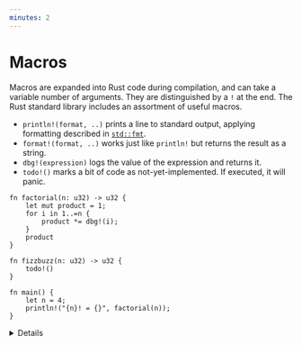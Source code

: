 ```yaml
---
minutes: 2
---
```


# Macros

Macros are expanded into Rust code during compilation, and can take a variable
number of arguments. They are distinguished by a `!` at the end. The Rust
standard library includes an assortment of useful macros.

- `println!(format, ..)` prints a line to standard output, applying formatting
  described in [`std::fmt`](https://doc.rust-lang.org/std/fmt/index.html).
- `format!(format, ..)` works just like `println!` but returns the result as a
  string.
- `dbg!(expression)` logs the value of the expression and returns it.
- `todo!()` marks a bit of code as not-yet-implemented. If executed, it will
  panic.

```rust,editable
fn factorial(n: u32) -> u32 {
    let mut product = 1;
    for i in 1..=n {
        product *= dbg!(i);
    }
    product
}

fn fizzbuzz(n: u32) -> u32 {
    todo!()
}

fn main() {
    let n = 4;
    println!("{n}! = {}", factorial(n));
}
```

<details>

The takeaway from this section is that these common conveniences exist, and how
to use them. Why they are defined as macros, and what they expand to, is not
especially critical.

The course does not cover defining macros, but a later section will describe use
of derive macros.

## More To Explore

There are a number of other useful macros provided by the standard library. Some
other examples you can share with students if they want to know more:

- [`assert!`] and related macros can be used to add assertions to your code.
  These are used heavily in writing tests.
- [`unreachable!`] is used to mark a branch of control flow that should never be
  hit.
- [`eprintln!`] allows you to print to stderr.

</details>

[`assert!`]: https://doc.rust-lang.org/stable/std/macro.assert.html
[`unreachable!`]: https://doc.rust-lang.org/stable/std/macro.unreachable.html
[`eprintln!`]: https://doc.rust-lang.org/stable/std/macro.eprintln.html
